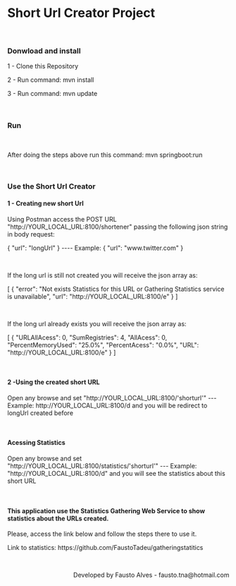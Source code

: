 <h1>Short Url Creator Project</h1>
<br />
<h3>Donwload and install </h3>
<p>1 -  Clone this Repository <p>
<p>2 -  Run command: mvn install </p>
<p>3 -  Run command: mvn update<p>
<br />
<h3>Run </h3>
<br />
<p>After doing the steps above run this command: mvn springboot:run<p>
<br />
<h3>Use the Short Url Creator</h3>
<h4>1 - Creating new short Url </h4>
<p>Using Postman access the POST URL "http://YOUR_LOCAL_URL:8100/shortener" passing the following json string in body request: </p>
<p>  {  "url": "longUrl" }  ---- Example: {  "url": "www.twitter.com" } <p>
<br />
<p> If the long url is still not created you will receive the json array as: </p>
<p>[  { "error": "Not exists Statistics for this URL or Gathering Statistics service is unavailable",  "url": "http://YOUR_LOCAL_URL:8100/e"  } ] <p>
<br />
<p> If the long url already exists you will receive the json array as: </p>
 [  { "URLAllAcess": 0, "SumRegistries": 4, "AllAcess": 0, "PercentMemoryUsed": "25.0%",  "PercentAcess": "0.0%", "URL": "http://YOUR_LOCAL_URL:8100/e"  }  ] </p>
<br />
<h4>2 -Using the created short URL </h4>
<p>Open any browse and set "http://YOUR_LOCAL_URL:8100/'shorturl'" ---    Example: http://YOUR_LOCAL_URL:8100/d and you will be redirect to longUrl created before </p>
<br />
<h4>Acessing Statistics </h4>
<p> Open any browse and set "http://YOUR_LOCAL_URL:8100/statistics/'shorturl'" --- Example: "http://YOUR_LOCAL_URL:8100/d" and you will see the statistics about this short URL </p>
<br />
<h4>This application use the Statistics Gathering Web Service to show statistics about the URLs created.</h4>
<p>Please, access the link below and follow the steps there to use it. </p>
<p>Link to statistics: https://github.com/FaustoTadeu/gatheringstatitics </p>
<br />
<p align="right">Developed by Fausto Alves - fausto.tna@hotmail.com </p> 
